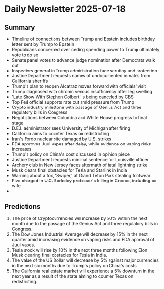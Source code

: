 # Daily Newsletter 2025-07-18

## Summary

- Timeline of connections between Trump and Epstein includes birthday letter sent by Trump to Epstein
- Republicans concerned over ceding spending power to Trump ultimately vote to do so
- Senate panel votes to advance judge nomination after Democrats walk out
- Inspectors general in Trump administration face scrutiny and protection
- Justice Department requests names of undocumented inmates from California sheriffs
- Trump's plan to reopen Alcatraz moves forward with officials' visit
- Trump diagnosed with chronic venous insufficiency after leg swelling
- 'Late Show With Stephen Colbert' is being canceled by CBS
- Top Fed official supports rate cut amid pressure from Trump
- Crypto industry milestone with passage of Genius Act and three regulatory bills in Congress
- Negotiations between Columbia and White House progress to final stage
- D.E.I. administrator sues University of Michigan after firing
- California aims to counter Texas on redistricting
- Iran's Fordo nuclear site damaged by U.S. strikes
- FDA approves Juul vapes after delay, while evidence on vaping risks increases
- Trump's policy on China's cost discussed in opinion piece
- Justice Department requests minimal sentence for Louisville officer
- Archery club in New Jersey faces aftermath of fatal lightning strike
- Musk clears final obstacles for Tesla and Starlink in India
- Warning about a fox, 'Swiper,' at Grand Teton Park stealing footwear
- Five charged in U.C. Berkeley professor's killing in Greece, including ex-wife
-

## Predictions

1. The price of Cryptocurrencies will increase by 20% within the next month due to the passage of the Genius Act and three regulatory bills in Congress.
2. The Dow Jones Industrial Average will decrease by 15% in the next quarter amid increasing evidence on vaping risks and FDA approval of Juul vapes.
3. Tesla stock will rise by 10% in the next three months following Elon Musk clearing final obstacles for Tesla in India.
4. The value of the US Dollar will decrease by 5% against major currencies in the next six months due to Trump's policy on China's costs.
5. The California real estate market will experience a 5% downturn in the next year as a result of the state aiming to counter Texas on redistricting.
